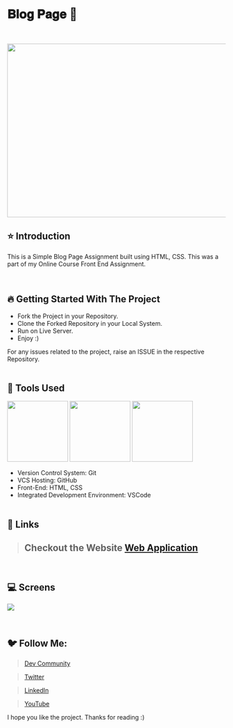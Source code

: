 # 𝐁𝐥𝐨𝐠 𝐏𝐚𝐠𝐞 🚀 

<br/>
<p align="center">
<img height="400" width="800" src="https://user-images.githubusercontent.com/76626529/184026104-135a4967-5e53-49fb-9b70-29463087c507.png">
</p>

## ⭐ Introduction

This is a Simple Blog Page Assignment built using HTML, CSS. This was a part of my Online Course Front End Assignment.

   <br/>

## 🔥 Getting Started With The Project

-  Fork the Project in your Repository.
-  Clone the Forked Repository in your Local System.
-  Run on Live Server.
-  Enjoy :)

For any issues related to the project, raise an ISSUE in the respective Repository.
<br/>
<br/>

## 🔨 Tools Used

<p align="justify">
<img height="140" width="140" src="https://www.w3.org/html/logo/downloads/HTML5_Logo_256.png">
<img height="140" width="140" src="https://logodix.com/logo/470309.png">
<img height="140" width="140" src="https://code.visualstudio.com/assets/apple-touch-icon.png">
</p>

-  Version Control System: Git
-  VCS Hosting: GitHub
-  Front-End: HTML, CSS
-  Integrated Development Environment: VSCode
   <br/>
   <br/>

## 🔗 Links

> ## Checkout the Website [Web Application](https://ayush-kanduri.github.io/Blog-Page/)

 <br/>

## 💻 Screens

<p align="justify">
<img src="https://user-images.githubusercontent.com/76626529/184026259-a15d6054-92a9-430b-bc6b-420eeda125b8.jpg">
</p>
<br/>

## 🐦 Follow Me:

> [Dev Community](https://dev.to/ayushkanduri)

> [Twitter](https://twitter.com/ayush_codes)

> [LinkedIn](https://www.linkedin.com/in/ayushkanduri/)

> [YouTube](https://www.youtube.com/channel/UC6c1ajC_2jF7wQp7Y13t2bg)

I hope you like the project. Thanks for reading :)
